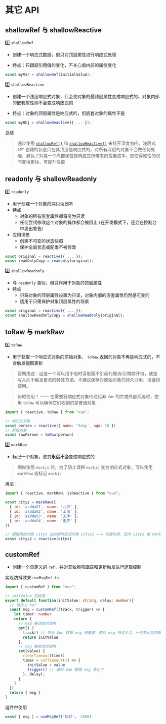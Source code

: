 # 其它 API

## shallowRef 与 shallowReactive 

1️⃣ `shallowRef`

* 创建一个响应式数据，但只对顶层属性进行响应式处理

* 特点：只跟踪引用值的变化，不关心值内部的属性变化

```js
const myVar = shallowRef(initialValue);
```

2️⃣ `shallowReactive`

* 创建一个浅层响应式对象，只会使对象的最顶层属性变成响应式的，对象内部的嵌套属性则不会变成响应式的

* 特点：对象的顶层属性是响应式的，但嵌套对象的属性不是

```js
const myObj = shallowReactive({ ... });
```

总结

> 通过使用 [`shallowRef()`](https://cn.vuejs.org/api/reactivity-advanced.html#shallowref) 和 [`shallowReactive()`](https://cn.vuejs.org/api/reactivity-advanced.html#shallowreactive) 来绕开深度响应。浅层式 `API` 创建的状态只在其顶层是响应式的，对所有深层的对象不会做任何处理，避免了对每一个内部属性做响应式所带来的性能成本，这使得属性的访问变得更快，可提升性能

## readonly 与 shallowReadonly

1️⃣ `readonly`

* 用于创建一个对象的深只读副本
* 特点
  * 对象的所有嵌套属性都将变为只读
  * 任何尝试修改这个对象的操作都会被阻止 (在开发模式下，还会在控制台中发出警告)
* 应用场景
  * 创建不可变的状态快照
  * 保护全局状态或配置不被修改

```js
const original = reactive({ ... });
const readOnlyCopy = readonly(original);
```

2️⃣ `shallowReadonly`

* 与 `readonly` 类似，但只作用于对象的顶层属性
* 特点
  * 只将对象的顶层属性设置为只读，对象内部的嵌套属性仍然是可变的
  * 适用于只需保护对象顶层属性的场景

```js
const original = reactive({ ... });
const shallowReadOnlyCopy = shallowReadonly(original);
```

## toRaw 与 markRaw

1️⃣ `toRaw`

* 用于获取一个响应式对象的原始对象， `toRaw` 返回的对象不再是响应式的，不会触发视图更新

> 官网描述：这是一个可以用于临时读取而不引起代理访问/跟踪开销，或是写入而不触发更改的特殊方法。不建议保存对原始对象的持久引用，请谨慎使用。

> 何时使用？ —— 在需要将响应式对象传递给非 `Vue` 的库或外部系统时，使用 `toRaw` 可以确保它们收到的是普通对象

```js
import { reactive, toRaw } from "vue";

// 响应式对象
const person = reactive({ name: 'tony', age: 18 })
// 原始对象
const rawPerson = toRaw(person)
```

2️⃣ `markRaw`

* 标记一个对象，使其**永远不会**变成响应式的

> 例如使用 `mockjs` 时，为了防止误把 `mockjs` 变为响应式对象，可以使用 `markRaw` 去标记 `mockjs`

用法：

```js
import { reactive, markRaw, isReactive } from "vue";

const citys = markRaw([
  { id: 'asdda01', name: '北京' },
  { id: 'asdda02', name: '上海' },
  { id: 'asdda03', name: '天津' },
  { id: 'asdda04', name: '重庆' }
])

// 根据原始对象 citys 去创建响应式对象 citys2 ——> 创建失败，因为 citys 被 markRaw 标记了
const citys2 = reactive(citys)
```

## customRef

* 创建一个自定义的 `ref`，并对其依赖项跟踪和更新触发进行逻辑控制

实现防抖效果 `useMsgRef.ts`

```typescript
import { customRef } from "vue";

// initValue 初始值
export default function(initValue: string, delay: number){
  // 自定义 ref
  const msg = customRef((track, trigger) => {
    let timer: number
    return {
      // msg 被读取时调用
      get() {
        track() // 告诉 Vue 数据 msg 很重要，要对 msg 持续关注，一旦变化就更新
        return initValue
      },
      // msg 被修改时调用
      set(value) {
        clearTimeout(timer)
        timer = setTimeout(() => {
          initValue = value
          trigger() // 通知 Vue 数据 msg 变化了
        }, delay);
      }
    }
  }) 
  return { msg }
}
```

组件中使用

```js
const { msg } = useMsgRef('你好'， 2000)
```
